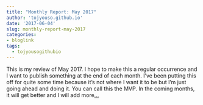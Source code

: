 ```yaml
---
title: "Monthly Report: May 2017"
author: 'tojyouso.github.io'
date: '2017-06-04'
slug: monthly-report-may-2017
categories:
- bloglink
tags:
  - tojyousogithubio
---
```


This is my review of May 2017. I hope to make this a regular occurrence and I want to publish something at the end of each month. I’ve been putting this off for quite some time because it’s not where I want it to be but I’m just going ahead and doing it. You can call this the MVP. In the coming months, it will get better and I will add more[... <i class="fas fa-external-link-alt"></i>](https://tojyouso.github.io/post/2017-06-04-monthly-report-may-2017/)

